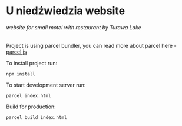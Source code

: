 # U niedźwiedzia website
###### website for small motel with restaurant by Turawa Lake 

Project is using parcel bundler, you can read more about parcel here - [parcel js](https://parceljs.org/)

To install project run:
```
npm install
```

To start development server run:

```
parcel index.html
```

Build for production:

```
parcel build index.html
```
